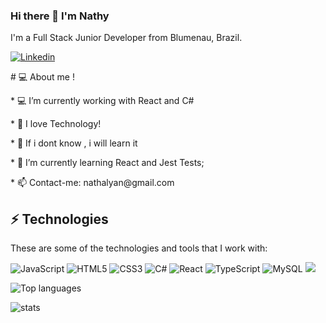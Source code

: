### Hi there 👋 I'm Nathy

I'm a Full Stack Junior Developer from Blumenau, Brazil.

<a href="https://www.linkedin.com/in/nathalya-neumann-981291156/">

<img alt="Linkedin" src="https://img.shields.io/badge/linkedin-0077B5?logo=linkedin&logoColor=white&style=for-the-badge"/>

</a>

<p># 💻 About me !</p>

<p>* 💻 I’m currently working with React and C# </p>

  

<p>* 💬 I love Technology!</p>

<p>* 🚀 If i dont know , i will learn it</p>

<p>* 🌱 I’m currently learning React and Jest Tests;</p>

<p>* 📫 Contact-me: nathalyan@gmail.com</p>

## ⚡ Technologies

<p>These are some of the technologies and tools that I work with:</p>

  

<img alt="JavaScript" src="https://img.shields.io/badge/javascript%20-%23323330.svg?&style=for-the-badge&logo=javascript&logoColor=%23F7DF1E&style=Plastic"/>
<img alt="HTML5" src="https://img.shields.io/badge/html5%20-%23E34F26.svg?&style=for-the-badge&logo=html5&logoColor=white&style=Plastic"/> 
<img alt="CSS3" src="https://img.shields.io/badge/css3%20-%231572B6.svg?&style=for-the-badge&logo=css3&logoColor=white&style=Plastic"/>
<img alt="C#" src="https://img.shields.io/badge/c%23%20-%23239120.svg?&style=for-the-badge&logo=c-sharp&logoColor=white&style=Plastic"/> 
<img alt="React" src="https://img.shields.io/badge/react%20-%2320232a.svg?&style=for-the-badge&logo=react&logoColor=%2361DAFB&style=Plastic"/> 
<img alt="TypeScript" src="https://img.shields.io/badge/typescript%20-%23007ACC.svg?&style=for-the-badge&logo=typescript&logoColor=white&style=Plastic"/>
<img alt="MySQL" src="https://img.shields.io/badge/mysql-%2300f.svg?&style=for-the-badge&logo=mysql&logoColor=white&style=Plastic"/>
  

<img src="https://github-readme-stats.vercel.app/api?username=NathyNeumann" />

  

![Top languages](https://github-readme-stats.vercel.app/api/top-langs/?username=NathyNeumann)

  

![stats](https://github-readme-stats.vercel.app/api/wakatime?username=NathyNeumann)

